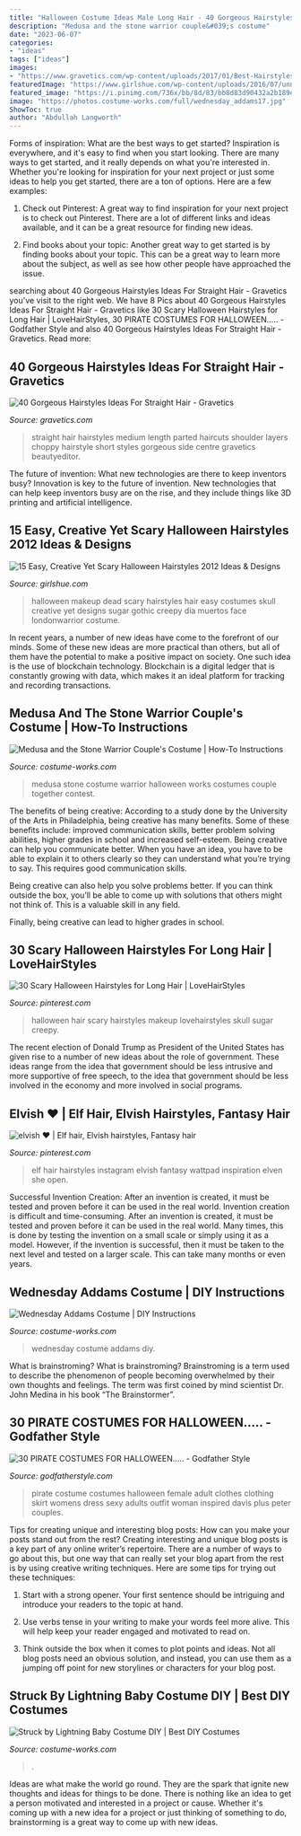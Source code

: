 ```yaml
---
title: "Halloween Costume Ideas Male Long Hair - 40 Gorgeous Hairstyles Ideas For Straight Hair"
description: "Medusa and the stone warrior couple&#039;s costume"
date: "2023-06-07"
categories:
- "ideas"
tags: ["ideas"]
images:
- "https://www.gravetics.com/wp-content/uploads/2017/01/Best-Hairstyles-For-Medium-Straight-Hair.jpg"
featuredImage: "https://www.girlshue.com/wp-content/uploads/2016/07/unnamed-file-4568.jpg"
featured_image: "https://i.pinimg.com/736x/bb/8d/83/bb8d83d90432a2b189e2bb69e50cc945--elf-illusion.jpg"
image: "https://photos.costume-works.com/full/wednesday_addams17.jpg"
ShowToc: true
author: "Abdullah Langworth"
---
```



Forms of inspiration: What are the best ways to get started?
Inspiration is everywhere, and it's easy to find when you start looking. There are many ways to get started, and it really depends on what you're interested in. Whether you're looking for inspiration for your next project or just some ideas to help you get started, there are a ton of options. Here are a few examples:
1. Check out Pinterest: A great way to find inspiration for your next project is to check out Pinterest. There are a lot of different links and ideas available, and it can be a great resource for finding new ideas.

2. Find books about your topic: Another great way to get started is by finding books about your topic. This can be a great way to learn more about the subject, as well as see how other people have approached the issue.


	

		
searching about 40 Gorgeous Hairstyles Ideas For Straight Hair - Gravetics you've visit to the right web. We have 8 Pics about 40 Gorgeous Hairstyles Ideas For Straight Hair - Gravetics like 30 Scary Halloween Hairstyles for Long Hair | LoveHairStyles, 30 PIRATE COSTUMES FOR HALLOWEEN..... - Godfather Style and also 40 Gorgeous Hairstyles Ideas For Straight Hair - Gravetics. Read more:
		
    
## 40 Gorgeous Hairstyles Ideas For Straight Hair - Gravetics

<img loading=lazy src="https://www.gravetics.com/wp-content/uploads/2017/01/Best-Hairstyles-For-Medium-Straight-Hair.jpg" onerror="this.onerror=null;this.src='https://tse2.mm.bing.net/th?id=OIP.3Bif1171Ssm0fbLx_pA8ZAHaKh&amp;pid=15.1';" alt="40 Gorgeous Hairstyles Ideas For Straight Hair - Gravetics">

_Source: gravetics.com_

>straight hair hairstyles medium length parted haircuts shoulder layers choppy hairstyle short styles gorgeous side centre gravetics beautyeditor. 

	

The future of invention: What new technologies are there to keep inventors busy?
Innovation is key to the future of invention. New technologies that can help keep inventors busy are on the rise, and they include things like 3D printing and artificial intelligence.

    
## 15 Easy, Creative Yet Scary Halloween Hairstyles 2012 Ideas &amp; Designs

<img loading=lazy src="https://www.girlshue.com/wp-content/uploads/2016/07/unnamed-file-4568.jpg" onerror="this.onerror=null;this.src='https://tse3.mm.bing.net/th?id=OIP.9TS_B3mPyLHitEeBGTaJTwHaLK&amp;pid=15.1';" alt="15 Easy, Creative Yet Scary Halloween Hairstyles 2012 Ideas &amp; Designs">

_Source: girlshue.com_

>halloween makeup dead scary hairstyles hair easy costumes skull creative yet designs sugar gothic creepy dia muertos face londonwarrior costume. 

	

In recent years, a number of new ideas have come to the forefront of our minds. Some of these new ideas are more practical than others, but all of them have the potential to make a positive impact on society. One such idea is the use of blockchain technology. Blockchain is a digital ledger that is constantly growing with data, which makes it an ideal platform for tracking and recording transactions.

    
## Medusa And The Stone Warrior Couple&#039;s Costume | How-To Instructions

<img loading=lazy src="https://photos.costume-works.com/full/medusa_and_the_stone_warrior_couple4.jpg" onerror="this.onerror=null;this.src='https://tse1.mm.bing.net/th?id=OIP.lqI0eDXf9kMsqR7WdJQmgwHaMp&amp;pid=15.1';" alt="Medusa and the Stone Warrior Couple&#039;s Costume | How-To Instructions">

_Source: costume-works.com_

>medusa stone costume warrior halloween works costumes couple together contest. 

	

The benefits of being creative:
According to a study done by the University of the Arts in Philadelphia, being creative has many benefits. Some of these benefits include: improved communication skills, better problem solving abilities, higher grades in school and increased self-esteem.
Being creative can help you communicate better. When you have an idea, you have to be able to explain it to others clearly so they can understand what you’re trying to say. This requires good communication skills.

Being creative can also help you solve problems better. If you can think outside the box, you’ll be able to come up with solutions that others might not think of. This is a valuable skill in any field.

Finally, being creative can lead to higher grades in school.

    
## 30 Scary Halloween Hairstyles For Long Hair | LoveHairStyles

<img loading=lazy src="https://i.pinimg.com/736x/1b/7d/3a/1b7d3afab0dad36c15f6c8099e8b022e.jpg" onerror="this.onerror=null;this.src='https://tse1.mm.bing.net/th?id=OIP.KFRo5PcVz4uHdqBV5_dgEwAAAA&amp;pid=15.1';" alt="30 Scary Halloween Hairstyles for Long Hair | LoveHairStyles">

_Source: pinterest.com_

>halloween hair scary hairstyles makeup lovehairstyles skull sugar creepy. 

	

The recent election of Donald Trump as President of the United States has given rise to a number of new ideas about the role of government. These ideas range from the idea that government should be less intrusive and more supportive of free speech, to the idea that government should be less involved in the economy and more involved in social programs.

    
## Elvish ♥ | Elf Hair, Elvish Hairstyles, Fantasy Hair

<img loading=lazy src="https://i.pinimg.com/736x/bb/8d/83/bb8d83d90432a2b189e2bb69e50cc945--elf-illusion.jpg" onerror="this.onerror=null;this.src='https://tse3.mm.bing.net/th?id=OIP.ICCnduDTqttM2ptfCuuxrQAAAA&amp;pid=15.1';" alt="elvish ♥ | Elf hair, Elvish hairstyles, Fantasy hair">

_Source: pinterest.com_

>elf hair hairstyles instagram elvish fantasy wattpad inspiration elven she open. 

	

Successful Invention Creation: After an invention is created, it must be tested and proven before it can be used in the real world.
Invention creation is difficult and time-consuming. After an invention is created, it must be tested and proven before it can be used in the real world. Many times, this is done by testing the invention on a small scale or simply using it as a model. However, if the invention is successful, then it must be taken to the next level and tested on a larger scale. This can take many months or even years.

    
## Wednesday Addams Costume | DIY Instructions

<img loading=lazy src="https://photos.costume-works.com/full/wednesday_addams17.jpg" onerror="this.onerror=null;this.src='https://tse4.mm.bing.net/th?id=OIP.aITkLJaEKnFFlrV_FHyjEAHaJ3&amp;pid=15.1';" alt="Wednesday Addams Costume | DIY Instructions">

_Source: costume-works.com_

>wednesday costume addams diy. 

	

What is brainstroming?
What is brainstroming? Brainstroming is a term used to describe the phenomenon of people becoming overwhelmed by their own thoughts and feelings. The term was first coined by mind scientist Dr. John Medina in his book “The Brainstormer”.

    
## 30 PIRATE COSTUMES FOR HALLOWEEN..... - Godfather Style

<img loading=lazy src="http://godfatherstyle.com/wp-content/uploads/2016/09/pirate_costume_costume-.jpg" onerror="this.onerror=null;this.src='https://tse2.mm.bing.net/th?id=OIP.U3Jz2Q9o4JsAFnaM32BeVAHaLC&amp;pid=15.1';" alt="30 PIRATE COSTUMES FOR HALLOWEEN..... - Godfather Style">

_Source: godfatherstyle.com_

>pirate costume costumes halloween female adult clothes clothing skirt womens dress sexy adults outfit woman inspired davis plus peter couples. 

	

Tips for creating unique and interesting blog posts: How can you make your posts stand out from the rest?
Creating interesting and unique blog posts is a key part of any online writer’s repertoire. There are a number of ways to go about this, but one way that can really set your blog apart from the rest is by using creative writing techniques. Here are some tips for trying out these techniques:
1. Start with a strong opener. Your first sentence should be intriguing and introduce your readers to the topic at hand.

2. Use verbs tense in your writing to make your words feel more alive. This will help keep your reader engaged and motivated to read on.

3. Think outside the box when it comes to plot points and ideas. Not all blog posts need an obvious solution, and instead, you can use them as a jumping off point for new storylines or characters for your blog post.


    
## Struck By Lightning Baby Costume DIY | Best DIY Costumes

<img loading=lazy src="https://photos.costume-works.com/full/struck_by_lightning_baby1.jpg" onerror="this.onerror=null;this.src='https://tse1.mm.bing.net/th?id=OIP.VY_4B2gTLxZ09jrVYTeeGgHaNK&amp;pid=15.1';" alt="Struck by Lightning Baby Costume DIY | Best DIY Costumes">

_Source: costume-works.com_

>. 

	

Ideas are what make the world go round. They are the spark that ignite new thoughts and ideas for things to be done. There is nothing like an idea to get a person motivated and interested in a project or cause. Whether it's coming up with a new idea for a project or just thinking of something to do, brainstorming is a great way to come up with new ideas.

